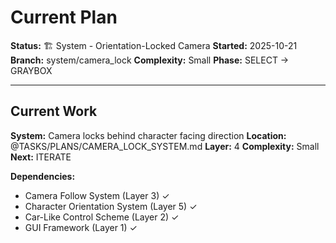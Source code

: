 # Current Plan

**Status:** 🏗️ System - Orientation-Locked Camera
**Started:** 2025-10-21
**Branch:** system/camera_lock
**Complexity:** Small
**Phase:** SELECT → GRAYBOX

---

## Current Work

**System:** Camera locks behind character facing direction
**Location:** @TASKS/PLANS/CAMERA_LOCK_SYSTEM.md
**Layer:** 4
**Complexity:** Small
**Next:** ITERATE

**Dependencies:**
- Camera Follow System (Layer 3) ✓
- Character Orientation System (Layer 5) ✓
- Car-Like Control Scheme (Layer 2) ✓
- GUI Framework (Layer 1) ✓
